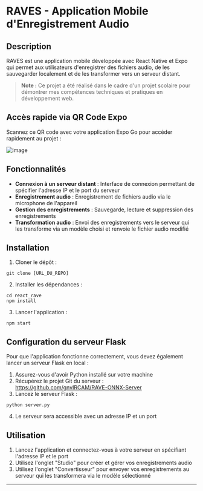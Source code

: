 # RAVES - Application Mobile d'Enregistrement Audio

## Description
RAVES est une application mobile développée avec React Native et Expo qui permet aux utilisateurs d'enregistrer des fichiers audio, de les sauvegarder localement et de les transformer vers un serveur distant. 
> **Note :** Ce projet a été réalisé dans le cadre d'un projet scolaire pour démontrer mes compétences techniques et pratiques en développement web.

## Accès rapide via QR Code Expo

Scannez ce QR code avec votre application Expo Go pour accéder rapidement au projet :

![image](https://github.com/user-attachments/assets/65b78c03-b47c-4308-8796-07de7e0da614)

## Fonctionnalités

- **Connexion à un serveur distant** : Interface de connexion permettant de spécifier l'adresse IP et le port du serveur
- **Enregistrement audio** : Enregistrement de fichiers audio via le microphone de l'appareil
- **Gestion des enregistrements** : Sauvegarde, lecture et suppression des enregistrements
- **Transformation audio** : Envoi des enregistrements vers le serveur qui les transforme via un modèle choisi et renvoie le fichier audio modifié

## Installation

1. Cloner le dépôt :
```
git clone [URL_DU_REPO]
```

2. Installer les dépendances :
```
cd react_rave
npm install
```

3. Lancer l'application :
```
npm start
```

## Configuration du serveur Flask

Pour que l'application fonctionne correctement, vous devez également lancer un serveur Flask en local :

1. Assurez-vous d'avoir Python installé sur votre machine
2. Récupérez le projet Git du serveur : https://github.com/gnvIRCAM/RAVE-ONNX-Server
3. Lancez le serveur Flask :
```
python server.py
```
4. Le serveur sera accessible avec un adresse IP et un port

## Utilisation

1. Lancez l'application et connectez-vous à votre serveur en spécifiant l'adresse IP et le port
2. Utilisez l'onglet "Studio" pour créer et gérer vos enregistrements audio
3. Utilisez l'onglet "Convertisseur" pour envoyer vos enregistrements au serveur qui les transformera via le modèle sélectionné

---
